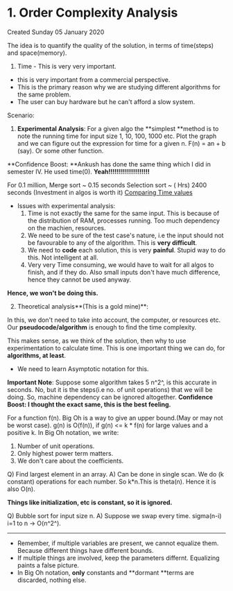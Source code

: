 # 1. Order Complexity Analysis
Created Sunday 05 January 2020

The idea is to quantify the quality of the solution, in terms of time(steps) and space(memory).

1. Time -  This is very very important.


* this is very important from a commercial perspective. 
* This is the primary reason why we are studying different algorithms for the same problem.
* The user can buy hardware but he can't afford a slow system. 

Scenario: 

1. **Experimental Analysis**: For a given algo the **simplest **method is to note the running time for input size 1, 10, 100, 1000 etc. Plot the graph and we can figure out the expression for time for a given n. F(n) = an + b (say). Or some other function.

	
**Confidence Boost: **Ankush has done the same thing which I did in semester IV. He used time(0). **Yeah!!!!!!!!!!!!!!!!!!!!**
	
 For 0.1 million, Merge sort ~ 0.15 seconds
Selection sort ~ ( Hrs) 2400 seconds (Investment in algos is worth it)
[Comparing Time values](1._Order_Complexity_Analysis/Selection_002.png)

* Issues with experimental analysis:
	1. Time is not exactly the same for the same input. This is because of the distribution of RAM, processes running. Too much dependency on the machien, resources.
	2. We need to be sure of the test case's nature, i.e the input should not be favourable to any of the algorithm. This is **very difficult**. 
	3. We need to **code** each solution, this is very **painful**. Stupid way to do this. Not intelligent at all.
	4. Very very Time consuming, we would have to wait for all algos to finish, and if they do. Also small inputs don't have much difference, hence they cannot be used anyway.

**Hence, we won't be doing this.**

2. Theoretical analysis**(This is a gold mine)**:

In this, we don't need to take into account, the computer, or resources etc. Our **pseudocode/algorithm** is enough to find the time complexity.
		
This makes sense, as we think of the solution, then why to use experimentation to calculate time. This is one important thing we can do, for **algorithms, at least**.
		

* We need to learn Asymptotic notation for this.

**Important Note**: Suppose some algorithm takes 5 n^2^, is this accurate in seconds. No, but it is the steps(i.e no. of unit operations) that we will be doing. So, machine dependency can be ignored altogether.
**Confidence Boost: I thought the exact same, this is the best feeling.**
	
For a function f(n). Big Oh is a way to give an upper bound.(May or may not be worst case).
g(n) is O(f(n)), if g(n) <= k * f(n) for large values and a positive k.
In Big Oh notation, we write:

1. Number of unit operations.
2. Only highest power term matters.
3. We don't care about the coefficients.


Q) Find largest element in an array.
A) Can be done in single scan. We do (k constant) operations for each number.  So k*n.This is theta(n).  Hence it is also O(n).

**Things like initialization, etc is constant, so it is ignored.**

Q) Bubble sort for input size n.
A) Suppose we swap every time.
 sigma(n-i) i=1 to n -> O(n^2^).

*****


* Remember, if multiple variables are present, we cannot equalize them. Because different things have different bounds.
* If multiple things are involved, keep the parameters differnt. Equalizing paints a false picture.
* In Big Oh notation, **only** constants and **dormant **terms are discarded, nothing else.






